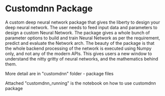 # Customdnn Package
A custom deep neural network package that gives the liberty to design your deep neural network. The user needs to feed input data  and  parameters to design a custom Neural Network. The package gives a whole bunch of parameter options to build and train Neural Network as per the requirement, predict and evaluate the Network arch. The beauty of the package is that the whole backend processing of the network is executed using Numpy only, and not any of the modern APIs. This gives users a new window to understand the nitty gritty of neural networks, and the mathematics behind them.

More detail are in "customdnn" folder - package files

Attached "customdnn_running" is the notebook on how to use customdnn package
